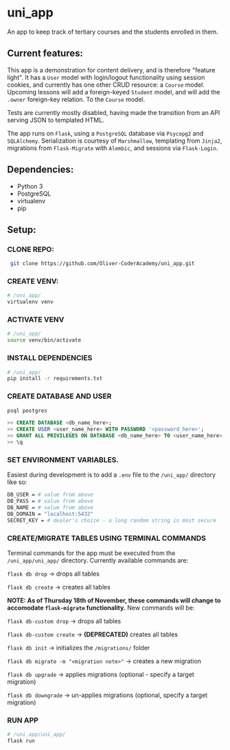 # uni_app
An app to keep track of tertiary courses and the students enrolled in them.

## Current features:
This app is a demonstration for content delivery, and is therefore "feature light". It has a `User` model with login/logout functionality using session cookies, and currently has one other CRUD resource: a `Course` model. Upcoming lessons will add a foreign-keyed `Student` model, and will add the `.owner` foreign-key relation. To the `Course` model.

Tests are currently mostly disabled, having made the transition from an API serving JSON to templated HTML. 

The app runs on `Flask`, using a `PostgreSQL` database via `Psycopg2` and `SQLAlchemy`. Serialization is courtesy of `Marshmallow`, templating from `Jinja2`, migrations from `Flask-Migrate` with `Alembic`, and sessions via `Flask-Login`.

## Dependencies:
* Python 3
* PostgreSQL
* virtualenv
* pip

## Setup:
### CLONE REPO:
```bash
 git clone https://github.com/Oliver-CoderAcademy/uni_app.git
 ```

### CREATE VENV:
```bash
# /uni_app/
virtualenv venv
```

### ACTIVATE VENV
```bash
# /uni_app/
source venv/bin/activate
```

### INSTALL DEPENDENCIES
```bash
# /uni_app/
pip install -r requirements.txt
```

### CREATE DATABASE AND USER
```SQL
psql postgres

>> CREATE DATABASE <db_name_here>;
>> CREATE USER <user_name_here> WITH PASSWORD '<password_here>';
>> GRANT ALL PRIVILEGES ON DATABASE <db_name_here> TO <user_name_here>;
>> \q
```

### SET ENVIRONMENT VARIABLES. 
Easiest during development is to add a `.env` file to the `/uni_app/` directory like so:
```bash
DB_USER = # value from above
DB_PASS = # value from above
DB_NAME = # value from above
DB_DOMAIN = "localhost:5432"
SECRET_KEY = # dealer's choice - a long random string is most secure
```

### CREATE/MIGRATE TABLES USING TERMINAL COMMANDS

Terminal commands for the app must be executed from the `/uni_app/uni_app/` directory. Currently available commands are:

`flask db drop` -> drops all tables 

`flask db create` -> creates all tables

**NOTE: As of Thursday 18th of November, these commands will change to accomodate `flask-migrate` functionality.** New commands will be:

`flask db-custom drop` -> drops all tables

`flask db-custom create` -> **(DEPRECATED)** creates all tables

`flask db init` -> initializes the `/migrations/` folder

`flask db migrate -m "<migration note>"` -> creates a new migration

`flask db upgrade` -> applies migrations (optional - specify a target migration)

`flask db downgrade` -> un-applies migrations (optional, specify a target migration)

### RUN APP 
```bash
# /uni_app/uni_app/
flask run
``` 

